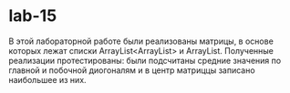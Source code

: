 # lab-15
В этой лабораторной работе были реализованы матрицы, в основе которых лежат списки ArrayList<ArrayList<Integer>> и ArrayList<Integer>.  Полученные реализации протестированы: были подсчитаны средние значения по главной и побочной диогоналям и в центр матриццы записано наибольшее из них.
